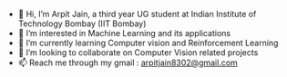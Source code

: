- 👋 Hi, I’m Arpit Jain, a third year UG student at Indian Institute of Technology Bombay (IIT Bombay)
- 👀 I’m interested in Machine Learning and its applications
- 🌱 I’m currently learning Computer vision and Reinforcement Learning
- 💞️ I’m looking to collaborate on Computer Vision related projects
- 📫 Reach me through my gmail : arpitjain8302@gmail.com

<!---
arpitjngithub/arpitjngithub is a ✨ special ✨ repository because its `README.md` (this file) appears on your GitHub profile.
You can click the Preview link to take a look at your changes.
--->
